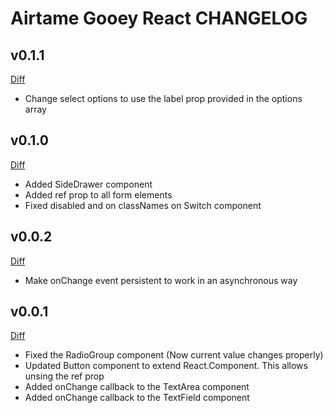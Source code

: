 # Airtame Gooey React CHANGELOG

## v0.1.1

[Diff](https://github.com/airtame/airtame-gooey-react/compare/v0.1.0...v0.1.1)

- Change select options to use the label prop provided in the options array

## v0.1.0

[Diff](https://github.com/airtame/airtame-gooey-react/compare/v0.0.2...v0.1.0)

- Added SideDrawer component
- Added ref prop to all form elements
- Fixed disabled and on classNames on Switch component

## v0.0.2

[Diff](https://github.com/airtame/airtame-gooey-react/compare/v0.0.1...v0.0.2)

- Make onChange event persistent to work in an asynchronous way

## v0.0.1

[Diff](https://github.com/airtame/airtame-gooey-react/compare/v0.0.0...v0.0.1)

- Fixed the RadioGroup component (Now current value changes properly)
- Updated Button component to extend React.Component. This allows unsing the ref prop
- Added onChange callback to the TextArea component
- Added onChange callback to the TextField component
